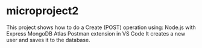 # microproject2

This project shows how to do a Create (POST) operation using:
Node.js with Express
MongoDB Atlas
Postman extension in VS Code
It creates a new user and saves it to the database.

